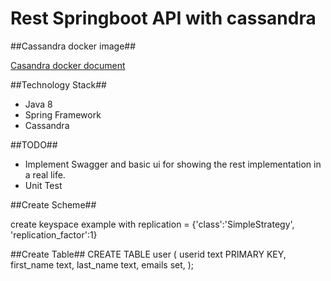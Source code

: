 # Rest Springboot API with cassandra 

##Cassandra docker image##

[Casandra docker document](https://hub.docker.com/r/poklet/cassandra/)


##Technology Stack##
* Java 8
* Spring Framework
* Cassandra

##TODO##
* Implement Swagger and basic ui for showing the rest implementation in a real life.
* Unit Test

##Create Scheme##

create keyspace example with replication = {'class':'SimpleStrategy', 'replication_factor':1}

##Create Table##
CREATE TABLE user (   userid text PRIMARY KEY,   first_name text,   last_name text,   emails set<text>, );
